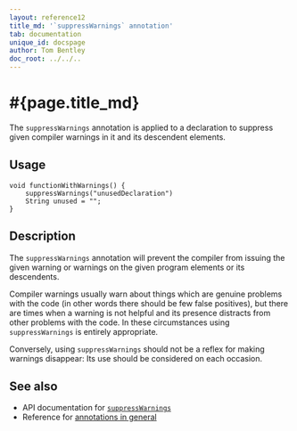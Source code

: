 ```yaml
---
layout: reference12
title_md: '`suppressWarnings` annotation'
tab: documentation
unique_id: docspage
author: Tom Bentley
doc_root: ../../..
---
```


# #{page.title_md}

The `suppressWarnings` annotation is applied to a declaration to suppress 
given compiler warnings in it and its descendent elements.

## Usage

<!-- try: -->
    void functionWithWarnings() {
        suppressWarnings("unusedDeclaration")
        String unused = "";
    }

## Description

The `suppressWarnings` annotation will prevent the compiler from 
issuing the given warning or warnings on the given program elements or 
its descendents. 

Compiler warnings usually warn about things which are genuine problems with 
the code (in other words there should be few false positives), 
but there are times when a warning is 
not helpful and its presence distracts from other problems with the code. 
In these circumstances using `suppressWarnings` is entirely appropriate.

Conversely, using `suppressWarnings` should not be a reflex for 
making warnings disappear: Its use should be considered on each occasion.

## See also

* API documentation for [`suppressWarnings`](#{site.urls.apidoc_1_2}/index.html#suppressWarnings)
* Reference for [annotations in general](../../structure/annotation/)

